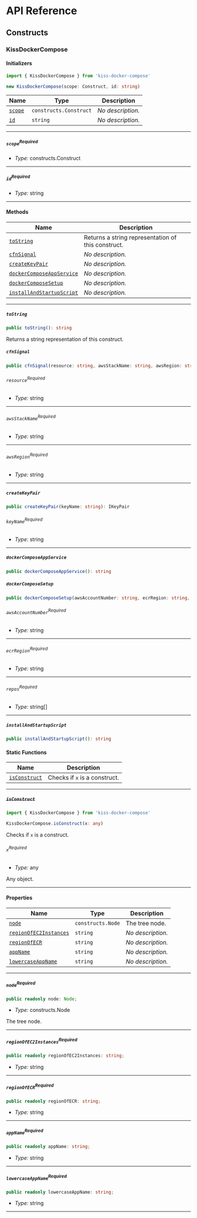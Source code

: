 # API Reference <a name="API Reference" id="api-reference"></a>

## Constructs <a name="Constructs" id="Constructs"></a>

### KissDockerCompose <a name="KissDockerCompose" id="kiss-docker-compose.KissDockerCompose"></a>

#### Initializers <a name="Initializers" id="kiss-docker-compose.KissDockerCompose.Initializer"></a>

```typescript
import { KissDockerCompose } from 'kiss-docker-compose'

new KissDockerCompose(scope: Construct, id: string)
```

| **Name** | **Type** | **Description** |
| --- | --- | --- |
| <code><a href="#kiss-docker-compose.KissDockerCompose.Initializer.parameter.scope">scope</a></code> | <code>constructs.Construct</code> | *No description.* |
| <code><a href="#kiss-docker-compose.KissDockerCompose.Initializer.parameter.id">id</a></code> | <code>string</code> | *No description.* |

---

##### `scope`<sup>Required</sup> <a name="scope" id="kiss-docker-compose.KissDockerCompose.Initializer.parameter.scope"></a>

- *Type:* constructs.Construct

---

##### `id`<sup>Required</sup> <a name="id" id="kiss-docker-compose.KissDockerCompose.Initializer.parameter.id"></a>

- *Type:* string

---

#### Methods <a name="Methods" id="Methods"></a>

| **Name** | **Description** |
| --- | --- |
| <code><a href="#kiss-docker-compose.KissDockerCompose.toString">toString</a></code> | Returns a string representation of this construct. |
| <code><a href="#kiss-docker-compose.KissDockerCompose.cfnSignal">cfnSignal</a></code> | *No description.* |
| <code><a href="#kiss-docker-compose.KissDockerCompose.createKeyPair">createKeyPair</a></code> | *No description.* |
| <code><a href="#kiss-docker-compose.KissDockerCompose.dockerComposeAppService">dockerComposeAppService</a></code> | *No description.* |
| <code><a href="#kiss-docker-compose.KissDockerCompose.dockerComposeSetup">dockerComposeSetup</a></code> | *No description.* |
| <code><a href="#kiss-docker-compose.KissDockerCompose.installAndStartupScript">installAndStartupScript</a></code> | *No description.* |

---

##### `toString` <a name="toString" id="kiss-docker-compose.KissDockerCompose.toString"></a>

```typescript
public toString(): string
```

Returns a string representation of this construct.

##### `cfnSignal` <a name="cfnSignal" id="kiss-docker-compose.KissDockerCompose.cfnSignal"></a>

```typescript
public cfnSignal(resource: string, awsStackName: string, awsRegion: string): string
```

###### `resource`<sup>Required</sup> <a name="resource" id="kiss-docker-compose.KissDockerCompose.cfnSignal.parameter.resource"></a>

- *Type:* string

---

###### `awsStackName`<sup>Required</sup> <a name="awsStackName" id="kiss-docker-compose.KissDockerCompose.cfnSignal.parameter.awsStackName"></a>

- *Type:* string

---

###### `awsRegion`<sup>Required</sup> <a name="awsRegion" id="kiss-docker-compose.KissDockerCompose.cfnSignal.parameter.awsRegion"></a>

- *Type:* string

---

##### `createKeyPair` <a name="createKeyPair" id="kiss-docker-compose.KissDockerCompose.createKeyPair"></a>

```typescript
public createKeyPair(keyName: string): IKeyPair
```

###### `keyName`<sup>Required</sup> <a name="keyName" id="kiss-docker-compose.KissDockerCompose.createKeyPair.parameter.keyName"></a>

- *Type:* string

---

##### `dockerComposeAppService` <a name="dockerComposeAppService" id="kiss-docker-compose.KissDockerCompose.dockerComposeAppService"></a>

```typescript
public dockerComposeAppService(): string
```

##### `dockerComposeSetup` <a name="dockerComposeSetup" id="kiss-docker-compose.KissDockerCompose.dockerComposeSetup"></a>

```typescript
public dockerComposeSetup(awsAccountNumber: string, ecrRegion: string, repos: string[]): string
```

###### `awsAccountNumber`<sup>Required</sup> <a name="awsAccountNumber" id="kiss-docker-compose.KissDockerCompose.dockerComposeSetup.parameter.awsAccountNumber"></a>

- *Type:* string

---

###### `ecrRegion`<sup>Required</sup> <a name="ecrRegion" id="kiss-docker-compose.KissDockerCompose.dockerComposeSetup.parameter.ecrRegion"></a>

- *Type:* string

---

###### `repos`<sup>Required</sup> <a name="repos" id="kiss-docker-compose.KissDockerCompose.dockerComposeSetup.parameter.repos"></a>

- *Type:* string[]

---

##### `installAndStartupScript` <a name="installAndStartupScript" id="kiss-docker-compose.KissDockerCompose.installAndStartupScript"></a>

```typescript
public installAndStartupScript(): string
```

#### Static Functions <a name="Static Functions" id="Static Functions"></a>

| **Name** | **Description** |
| --- | --- |
| <code><a href="#kiss-docker-compose.KissDockerCompose.isConstruct">isConstruct</a></code> | Checks if `x` is a construct. |

---

##### ~~`isConstruct`~~ <a name="isConstruct" id="kiss-docker-compose.KissDockerCompose.isConstruct"></a>

```typescript
import { KissDockerCompose } from 'kiss-docker-compose'

KissDockerCompose.isConstruct(x: any)
```

Checks if `x` is a construct.

###### `x`<sup>Required</sup> <a name="x" id="kiss-docker-compose.KissDockerCompose.isConstruct.parameter.x"></a>

- *Type:* any

Any object.

---

#### Properties <a name="Properties" id="Properties"></a>

| **Name** | **Type** | **Description** |
| --- | --- | --- |
| <code><a href="#kiss-docker-compose.KissDockerCompose.property.node">node</a></code> | <code>constructs.Node</code> | The tree node. |
| <code><a href="#kiss-docker-compose.KissDockerCompose.property.regionOfEC2Instances">regionOfEC2Instances</a></code> | <code>string</code> | *No description.* |
| <code><a href="#kiss-docker-compose.KissDockerCompose.property.regionOfECR">regionOfECR</a></code> | <code>string</code> | *No description.* |
| <code><a href="#kiss-docker-compose.KissDockerCompose.property.appName">appName</a></code> | <code>string</code> | *No description.* |
| <code><a href="#kiss-docker-compose.KissDockerCompose.property.lowercaseAppName">lowercaseAppName</a></code> | <code>string</code> | *No description.* |

---

##### `node`<sup>Required</sup> <a name="node" id="kiss-docker-compose.KissDockerCompose.property.node"></a>

```typescript
public readonly node: Node;
```

- *Type:* constructs.Node

The tree node.

---

##### `regionOfEC2Instances`<sup>Required</sup> <a name="regionOfEC2Instances" id="kiss-docker-compose.KissDockerCompose.property.regionOfEC2Instances"></a>

```typescript
public readonly regionOfEC2Instances: string;
```

- *Type:* string

---

##### `regionOfECR`<sup>Required</sup> <a name="regionOfECR" id="kiss-docker-compose.KissDockerCompose.property.regionOfECR"></a>

```typescript
public readonly regionOfECR: string;
```

- *Type:* string

---

##### `appName`<sup>Required</sup> <a name="appName" id="kiss-docker-compose.KissDockerCompose.property.appName"></a>

```typescript
public readonly appName: string;
```

- *Type:* string

---

##### `lowercaseAppName`<sup>Required</sup> <a name="lowercaseAppName" id="kiss-docker-compose.KissDockerCompose.property.lowercaseAppName"></a>

```typescript
public readonly lowercaseAppName: string;
```

- *Type:* string

---





